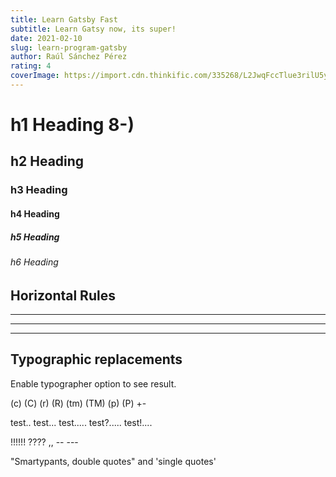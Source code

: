 ```yaml
---
title: Learn Gatsby Fast
subtitle: Learn Gatsy now, its super!
date: 2021-02-10
slug: learn-program-gatsby
author: Raúl Sánchez Pérez
rating: 4
coverImage: https://import.cdn.thinkific.com/335268/L2JwqFccTlue3rilU5yK_react.jpg
---
```


# h1 Heading 8-)
## h2 Heading
### h3 Heading
#### h4 Heading
##### h5 Heading
###### h6 Heading


## Horizontal Rules

___

---

***


## Typographic replacements

Enable typographer option to see result.

(c) (C) (r) (R) (tm) (TM) (p) (P) +-

test.. test... test..... test?..... test!....

!!!!!! ???? ,,  -- ---

"Smartypants, double quotes" and 'single quotes'